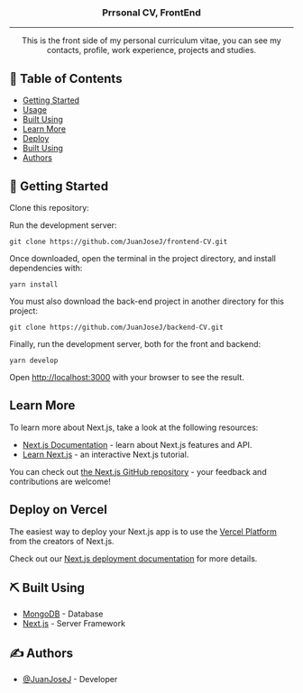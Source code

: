 <h3 align="center">Prrsonal CV, FrontEnd</h3>

---

<p align="center"> This is the front side of my personal curriculum vitae, you can see my contacts, profile, work experience, projects and studies.
    <br> 
</p>

## 📝 Table of Contents

- [Getting Started](#getting_started)
- [Usage](#usage)
- [Built Using](#built_using)
- [Learn More](#Learn_More)
- [Deploy](#Deploy)
- [Built Using](#built_using)
- [Authors](#authors)

## 🏁 Getting Started <a name = "getting_started"></a>

Clone this repository: 

Run the development server:

```
git clone https://github.com/JuanJoseJ/frontend-CV.git
```

Once downloaded, open the terminal in the project directory, and install dependencies with:

```
yarn install
```

You must also download the back-end project in another directory for this project:

```
git clone https://github.com/JuanJoseJ/backend-CV.git
```

Finally, run the development server, both for the front and backend:

```
yarn develop
```

Open [http://localhost:3000](http://localhost:3000) with your browser to see the result.

## Learn More <a name = "Learn_More"></a>

To learn more about Next.js, take a look at the following resources:

- [Next.js Documentation](https://nextjs.org/docs) - learn about Next.js features and API.
- [Learn Next.js](https://nextjs.org/learn) - an interactive Next.js tutorial.

You can check out [the Next.js GitHub repository](https://github.com/vercel/next.js/) - your feedback and contributions are welcome!

## Deploy on Vercel <a name = "Deploy"></a>

The easiest way to deploy your Next.js app is to use the [Vercel Platform](https://vercel.com/new?utm_medium=default-template&filter=next.js&utm_source=create-next-app&utm_campaign=create-next-app-readme) from the creators of Next.js.

Check out our [Next.js deployment documentation](https://nextjs.org/docs/deployment) for more details.

## ⛏️ Built Using <a name = "built_using"></a>

- [MongoDB](https://www.mongodb.com/) - Database
- [Next.js](https://nextjs.org/) - Server Framework

## ✍️ Authors <a name = "authors"></a>

- [@JuanJoseJ](https://github.com/JuanJoseJ) - Developer

